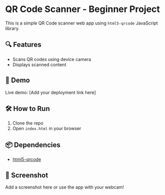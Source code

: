 # QR Code Scanner - Beginner Project

This is a simple QR Code scanner web app using `html5-qrcode` JavaScript library.

## 🔍 Features

- Scans QR codes using device camera
- Displays scanned content

## 🚀 Demo

Live demo: [Add your deployment link here]

## 🛠 How to Run

1. Clone the repo
2. Open `index.html` in your browser

## 📦 Dependencies

- [html5-qrcode](https://github.com/mebjas/html5-qrcode)

## 📸 Screenshot

Add a screenshot here or use the app with your webcam!